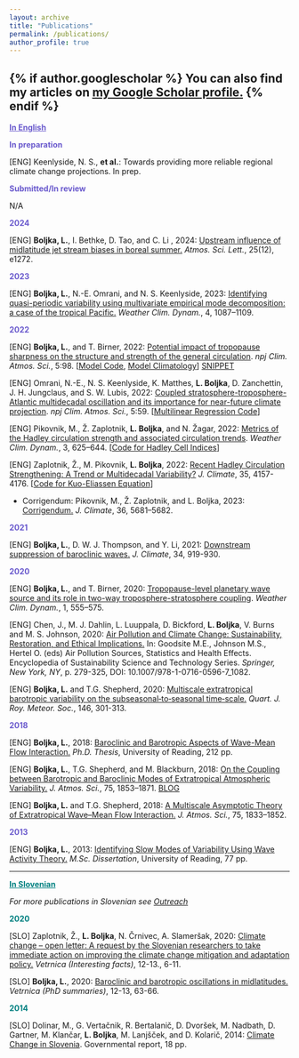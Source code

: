 ```yaml
---
layout: archive
title: "Publications"
permalink: /publications/
author_profile: true
---
```


{% if author.googlescholar %}
  You can also find my articles on <u><a href="{{https://scholar.google.com/citations?user=-rmSBisAAAAJ&hl=en}}">my Google Scholar profile</a>.</u>
{% endif %}
---
<b><font color="slateblue"><u>In English</u></font></b> 

<b><font color="slateblue">In preparation</font></b>

[ENG] Keenlyside, N. S., <b>et al.</b>: Towards providing more reliable regional climate change projections. In prep.

<b><font color="slateblue">Submitted/In review</font></b>

N/A

<b><font color="slateblue">2024</font></b>

[ENG] <b>Boljka, L.</b>, I. Bethke, D. Tao, and C. Li , 2024: <a href="https://doi.org/10.1002/asl.1272">Upstream influence of midlatitude jet stream biases in boreal summer.</a> <i>Atmos. Sci. Lett.</i>, 25(12), e1272.

<b><font color="slateblue">2023</font></b>

[ENG] <b>Boljka, L.</b>, N.-E. Omrani, and N. S. Keenlyside, 2023: <a href="https://wcd.copernicus.org/articles/4/1087/2023/">Identifying quasi-periodic variability using multivariate empirical mode decomposition: a case of the tropical Pacific.</a> <i>Weather Clim. Dynam.</i>, 4, 1087–1109.

<b><font color="slateblue">2022</font></b>

[ENG] <b>Boljka, L.</b>, and T. Birner, 2022: <a href="https://doi.org/10.1038/s41612-022-00319-6">Potential impact of tropopause sharpness on the structure and strength of the general circulation</a>. <i>npj Clim. Atmos. Sci.</i>, 5:98. [<a href="https://github.com/lina-boljka/gfdl-fms">Model Code</a>, <a href="https://doi.org/10.5281/zenodo.7164684">Model Climatology</a>] <a href="https://www.en.meteo.physik.uni-muenchen.de/aktuelles/forschungshighlights_archiv/2022_12_birner/index.html">SNIPPET</a>

[ENG] Omrani, N.-E., N. S. Keenlyside, K. Matthes, <b>L. Boljka</b>, D. Zanchettin, J. H. Jungclaus, and S. W. Lubis, 2022: <a href="https://doi.org/10.1038/s41612-022-00275-1">Coupled stratosphere-troposphere-Atlantic multidecadal oscillation and its importance for near-future climate projection</a>. <i>npj Clim. Atmos. Sci.</i>, 5:59. [<a href="https://github.com/lina-boljka/multi-linear-regression-projection">Multilinear Regression Code</a>]

[ENG] Pikovnik, M., Ž. Zaplotnik, <b>L. Boljka</b>, and N. Žagar, 2022: <a href="https://wcd.copernicus.org/articles/3/625/2022/">Metrics of the Hadley circulation strength and associated circulation trends</a>. <i>Weather Clim. Dynam.</i>,  3, 625–644. [<a href="https://github.com/zaplotnik/Hadley-cell-strength">Code for Hadley Cell Indices</a>]

[ENG] Zaplotnik, Ž., M. Pikovnik, <b>L. Boljka</b>, 2022: <a href="https://doi.org/10.1175/JCLI-D-21-0204.1">Recent Hadley Circulation Strengthening: A Trend or Multidecadal Variability?</a> <i>J. Climate</i>, 35, 4157-4176. [<a href="https://github.com/mpikovnik/Evaluating-contributions-to-global-Hadley-cell-using-Kuo-Eliassen-equation">Code for Kuo-Eliassen Equation</a>]
* Corrigendum: Pikovnik, M., Ž. Zaplotnik, and L. Boljka, 2023: <a href="https://journals.ametsoc.org/view/journals/clim/36/16/JCLI-D-23-0381.1.xml">Corrigendum.</a> <i>J. Climate</i>, 36, 5681–5682.  

<b><font color="slateblue">2021</font></b>

[ENG] <b>Boljka, L.</b>, D. W. J. Thompson, and Y. Li, 2021: <a href="https://doi.org/10.1175/JCLI-D-20-0483.1">Downstream suppression of baroclinic waves.</a> <i>J. Climate</i>, 34, 919-930. 

<b><font color="slateblue">2020</font></b>

[ENG] <b>Boljka, L.</b>, and T. Birner, 2020: <a href="https://doi.org/10.5194/wcd-1-555-2020">Tropopause-level planetary wave source and its role in two-way troposphere-stratosphere coupling</a>. <i>Weather Clim. Dynam.</i>, 1, 555–575. 

[ENG] Chen, J., M. J. Dahlin, L. Luuppala, D. Bickford, <b>L. Boljka</b>, V. Burns and M. S. Johnson, 2020: <a href="https://doi.org/10.1007/978-1-0716-0596-7_1082">Air Pollution and Climate Change: Sustainability, Restoration, and Ethical Implications.</a> In: Goodsite M.E., Johnson M.S., Hertel O. (eds) Air Pollution Sources, Statistics and Health Effects. Encyclopedia of Sustainability Science and Technology Series. <i>Springer, New York, NY</i>, p. 279-325, DOI: 10.1007/978-1-0716-0596-7_1082.

[ENG] <b>Boljka, L.</b> and T.G. Shepherd, 2020: <a href="https://doi.org/10.1002/qj.3676">Multiscale extratropical barotropic variability on the subseasonal‐to‐seasonal time‐scale.</a> <i>Quart. J. Roy. Meteor. Soc.</i>, 146, 301-313. 

<b><font color="slateblue">2018</font></b>

[ENG] <b>Boljka, L.</b>, 2018: <a href="http://centaur.reading.ac.uk/82282/1/21024384_Boljka_thesis.pdf">Baroclinic and Barotropic Aspects of Wave-Mean Flow Interaction.</a> <i>Ph.D. Thesis</i>, University of Reading, 212 pp.

[ENG] <b>Boljka, L.</b>, T.G. Shepherd, and M. Blackburn, 2018: <a href="https://doi.org/10.1175/JAS-D-17-0370.1"> On the Coupling between Barotropic and Baroclinic Modes of Extratropical Atmospheric Variability.</a> <i>J. Atmos. Sci.</i>, 75, 1853–1871. <a href="https://socialmetwork.blog/2018/03/02/baroclinic-and-barotropic-annular-modes-of-variability/">BLOG</a>

[ENG] <b>Boljka, L.</b> and T.G. Shepherd, 2018: <a href="https://doi.org/10.1175/JAS-D-17-0307.1">A Multiscale Asymptotic Theory of Extratropical Wave–Mean Flow Interaction.</a> <i>J. Atmos. Sci.</i>, 75, 1833–1852. 

<b><font color="slateblue">2013</font></b>

[ENG] <b>Boljka, L.</b>, 2013: <a href="https://drive.google.com/file/d/1ZFT41GED5nLOHH8aquspcJ_4onREjtPa/view?usp=share_link">Identifying Slow Modes of Variability Using Wave Activity Theory.</a> <i>M.Sc. Dissertation</i>, University of Reading, 77 pp.

<hr>

<b><font color="teal"><u>In Slovenian</u></font></b>

<!--<b><font color="teal">Submitted/In review</font></b>-->

<i>For more publications in Slovenian see <a href="https://lina-boljka.github.io/media/">Outreach</a></i>

<b><font color="teal">2020</font></b>

[SLO] Zaplotnik, Ž., <b>L. Boljka</b>, N. Črnivec, A. Slameršak, 2020: <a href="http://www.meteo-drustvo.si/glasilo/arhiv-vetrnic/">Climate change – open letter: A request by the Slovenian researchers to take immediate action on improving the climate change mitigation and adaptation policy.</a> <i>Vetrnica (Interesting facts)</i>, 12-13., 6-11.

[SLO] <b>Boljka, L.</b>, 2020: <a href="http://www.meteo-drustvo.si/glasilo/arhiv-vetrnic/">Baroclinic and barotropic oscillations in midlatitudes.</a> <i>Vetrnica (PhD summaries)</i>, 12-13, 63-66.

<b><font color="teal">2014</font></b>

[SLO] Dolinar, M., G. Vertačnik, R. Bertalanič, D. Dvoršek, M. Nadbath, D. Gartner, M. Klančar, <b>L. Boljka</b>, M. Lanjšček, and D. Kolarič, 2014: <a href="https://drive.google.com/file/d/1USfRRZ_D0cyPFsfiJXn20MiskLSp4-1Y/view?usp=share_link">Climate Change in Slovenia</a>. Governmental report, 18 pp.


